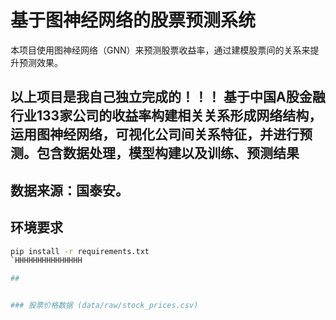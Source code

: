 # 基于图神经网络的股票预测系统

本项目使用图神经网络（GNN）来预测股票收益率，通过建模股票间的关系来提升预测效果。
## 以上项目是我自己独立完成的！！！ 基于中国A股金融行业133家公司的收益率构建相关关系形成网络结构，运用图神经网络，可视化公司间关系特征，并进行预测。包含数据处理，模型构建以及训练、预测结果
## 数据来源：国泰安。
## 环境要求

```bash
pip install -r requirements.txt
`HHHHHHHHHHHHHHH

## 


### 股票价格数据 (data/raw/stock_prices.csv)
